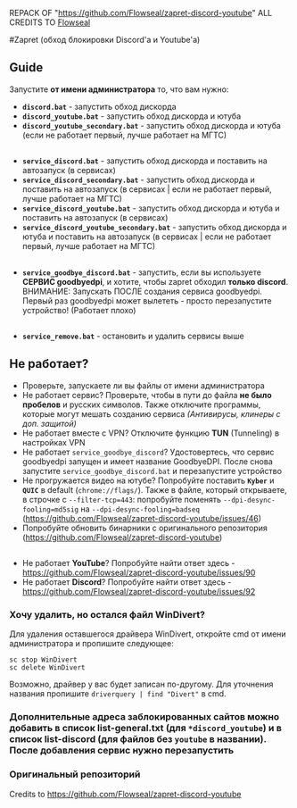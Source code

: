 REPACK OF "https://github.com/Flowseal/zapret-discord-youtube" ALL CREDITS TO [Flowseal](https://github.com/Flowseal)

#Zapret (обход блокировки Discord'а и Youtube'а)

## Guide

Запустите **от имени администратора** то, что вам нужно:

- **`discord.bat`** - запустить обход дискорда
- **`discord_youtube.bat`** - запустить обход дискорда и ютуба
- **`discord_youtube_secondary.bat`** - запустить обход дискорда и ютуба (если не работает первый, лучше работает на МГТС)
##
- **`service_discord.bat`** - запустить обход дискорда и поставить на автозапуск (в сервисах)
- **`service_discord_secondary.bat`** - запустить обход дискорда и поставить на автозапуск (в сервисах | если не работает первый, лучше работает на МГТС)
- **`service_discord_youtube.bat`** - запустить обход дискорда и ютуба и поставить на автозапуск (в сервисах)
- **`service_discord_youtube_secondary.bat`** - запустить обход дискорда и ютуба и поставить на автозапуск (в сервисах | если не работает первый, лучше работает на МГТС)
##
- **`service_goodbye_discord.bat`** - запустить, если вы используете **СЕРВИС goodbyedpi**, и хотите, чтобы zapret обходил **только discord**. ВНИМАНИЕ: Запускать ПОСЛЕ создания сервиса goodbyedpi. Первый раз goodbyedpi может вылететь - просто перезапустите устройство! (Работает плохо)
##
- **`service_remove.bat`** - остановить и удалить сервисы выше

## Не работает?
- Проверьте, запускаете ли вы файлы от имени администратора
- Не работает сервис? Проверьте, чтобы в пути до файла **не было пробелов** и русских символов. Также отключите программы, которые могут мешать созданию сервиса *(Антивирусы, клинеры с доп. защитой)*
- Не работает вместе с VPN? Отключите функцию **TUN** (Tunneling) в настройках VPN
- Не работает `service_goodbye_discord`? Удостовертесь, что сервис goodbyedpi запущен и имеет название GoodbyeDPI. После снова запустите `service_goodbye_discord.bat` и перезапустите устройство
- Не прогружается видео на ютубе? Попробуйте поставить **`Kyber`** и **`QUIC`** в default (`chrome://flags/`). Также в файле, который открываете, в строчке с `--filter-tcp=443`: попробуйте поменять `--dpi-desync-fooling=md5sig` на `--dpi-desync-fooling=badseq` (https://github.com/Flowseal/zapret-discord-youtube/issues/46)
- Попробуйте обновить бинарники с оригинального репозитория (https://github.com/Flowseal/zapret-discord-youtube)
##
- Не работает **YouTube**? Попробуйте найти ответ здесь - https://github.com/Flowseal/zapret-discord-youtube/issues/90
- Не работает **Discord**? Попробуйте найти ответ здесь - https://github.com/Flowseal/zapret-discord-youtube/issues/92

### Хочу удалить, но остался файл WinDivert?
Для удаления оставшегося драйвера WinDivert, откройте cmd от имени администратора и пропишите следующее:
```
sc stop WinDivert
sc delete WinDivert
```

Возможно, драйвер у вас будет записан по-другому. Для уточнения названия пропишите `driverquery | find "Divert"` в cmd.

### Дополнительные адреса заблокированных сайтов можно добавить в список list-general.txt (для `*discord_youtube`) и в список list-discord (для файлов без `youtube` в названии). После добавления сервис нужно перезапустить

### Оригинальный репозиторий
Credits to https://github.com/Flowseal/zapret-discord-youtube
